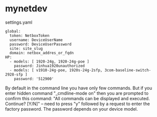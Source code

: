 # mynetdev

settings.yaml

	global:
	  token: NetboxToken
	  username: DeviceUserName
	  password: DeviceUserPassword
	  site: site_slug
	  domain: netbox_addres_or_fqdn
	HP:
	  - models: [ 1920-24g, 1920-24g-poe ]
	    password: Jinhua1920unauthorized
	  - models: [ v1910-24g-poe, 1920s-24g-2sfp, 3com-baseline-switch-2928-sfp ]
	    password: '512900'


By default in the command line you have only few commands. But if you enter hidden command "_cmdline-mode on" then you are prompted to confirm this command: "All commands can be displayed and executed. Continue? [Y/N]" – need to press "y" followed by a request to enter the factory password. The password depends on your device model.
